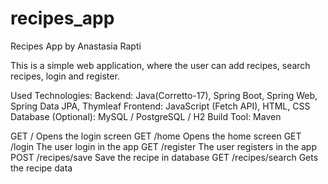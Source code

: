 # recipes_app
Recipes App by Anastasia Rapti

This is a simple web application, where the user can add recipes, search recipes, login and register.

Used Technologies:
Backend: Java(Corretto-17), Spring Boot, Spring Web, Spring Data JPA, Thymleaf
Frontend: JavaScript (Fetch API), HTML, CSS
Database (Optional): MySQL / PostgreSQL / H2
Build Tool: Maven


GET     /               Opens the login screen
GET     /home           Opens the home screen
GET     /login          The user login in the app
GET     /register       The user registers in the app
POST    /recipes/save   Save the recipe in database
GET     /recipes/search Gets the recipe data 

